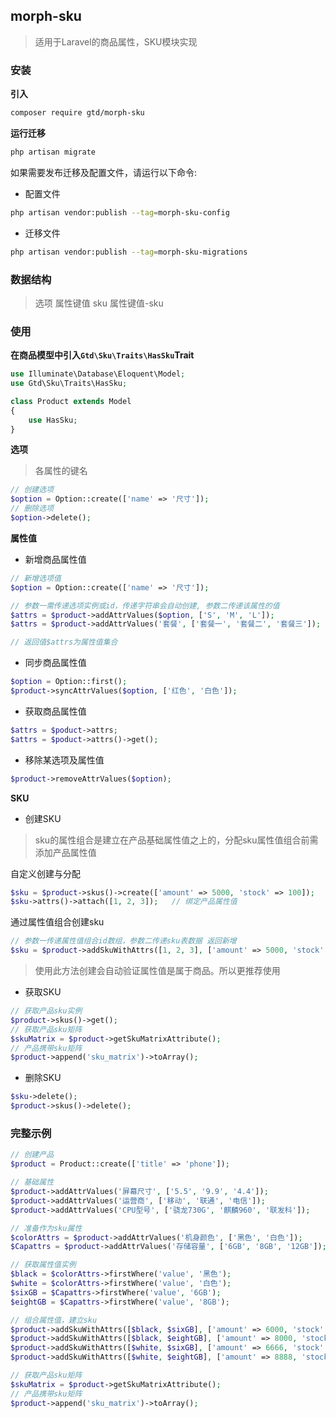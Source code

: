 ## morph-sku
> 适用于Laravel的商品属性，SKU模块实现
### 安装
**引入**
```bash
composer require gtd/morph-sku
```

**运行迁移**
```bash
php artisan migrate
```

如果需要发布迁移及配置文件，请运行以下命令:
- 配置文件
```bash
php artisan vendor:publish --tag=morph-sku-config
```
- 迁移文件
```bash
php artisan vendor:publish --tag=morph-sku-migrations
```
### 数据结构
> 选项 属性键值 sku 属性键值-sku

### 使用
**在商品模型中引入`Gtd\Sku\Traits\HasSku`Trait**

```php
use Illuminate\Database\Eloquent\Model;
use Gtd\Sku\Traits\HasSku;

class Product extends Model
{
    use HasSku;
}
```

**选项**
> 各属性的键名
```php
// 创建选项
$option = Option::create(['name' => '尺寸']);
// 删除选项
$option->delete();
```

**属性值**
- 新增商品属性值  
```php
// 新增选项值
$option = Option::create(['name' => '尺寸']);

// 参数一需传递选项实例或id，传递字符串会自动创建, 参数二传递该属性的值
$attrs = $product->addAttrValues($option, ['S', 'M', 'L']);
$attrs = $product->addAttrValues('套餐', ['套餐一', '套餐二', '套餐三']);

// 返回值$attrs为属性值集合
```

- 同步商品属性值
```php
$option = Option::first();
$product->syncAttrValues($option, ['红色', '白色']);
```

- 获取商品属性值
```php
$attrs = $poduct->attrs;
$attrs = $poduct->attrs()->get();
```

- 移除某选项及属性值
```php
$product->removeAttrValues($option);
```

**SKU**
- 创建SKU
> sku的属性组合是建立在产品基础属性值之上的，分配sku属性值组合前需添加产品属性值

自定义创建与分配
```php
$sku = $product->skus()->create(['amount' => 5000, 'stock' => 100]);
$sku->attrs()->attach([1, 2, 3]);   // 绑定产品属性值
```

通过属性值组合创建sku
```php
// 参数一传递属性值组合id数组，参数二传递sku表数据 返回新增
$sku = $product->addSkuWithAttrs([1, 2, 3], ['amount' => 5000, 'stock' => 100]);
```
> 使用此方法创建会自动验证属性值是属于商品。所以更推荐使用

- 获取SKU

```php
// 获取产品sku实例
$product->skus()->get();
// 获取产品sku矩阵
$skuMatrix = $product->getSkuMatrixAttribute();
// 产品携带sku矩阵
$product->append('sku_matrix')->toArray();
```

- 删除SKU
```php
$sku->delete();
$product->skus()->delete();
```

### 完整示例
```php
// 创建产品
$product = Product::create(['title' => 'phone']);

// 基础属性
$product->addAttrValues('屏幕尺寸', ['5.5', '9.9', '4.4']);
$product->addAttrValues('运营商', ['移动', '联通', '电信']);
$product->addAttrValues('CPU型号', ['骁龙730G', '麒麟960', '联发科']);

// 准备作为sku属性
$colorAttrs = $product->addAttrValues('机身颜色', ['黑色', '白色']);
$Capattrs = $product->addAttrValues('存储容量', ['6GB', '8GB', '12GB']);

// 获取属性值实例
$black = $colorAttrs->firstWhere('value', '黑色');
$white = $colorAttrs->firstWhere('value', '白色');
$sixGB = $Capattrs->firstWhere('value', '6GB');
$eightGB = $Capattrs->firstWhere('value', '8GB');

// 组合属性值，建立sku
$product->addSkuWithAttrs([$black, $sixGB], ['amount' => 6000, 'stock' => 100]);
$product->addSkuWithAttrs([$black, $eightGB], ['amount' => 8000, 'stock' => 100]);
$product->addSkuWithAttrs([$white, $sixGB], ['amount' => 6666, 'stock' => 100]);
$product->addSkuWithAttrs([$white, $eightGB], ['amount' => 8888, 'stock' => 100]);

// 获取产品sku矩阵
$skuMatrix = $product->getSkuMatrixAttribute();
// 产品携带sku矩阵
$product->append('sku_matrix')->toArray();
```
